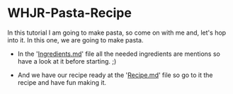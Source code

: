 # WHJR-Pasta-Recipe

In this tutorial I am going to make pasta, so come on with me and, let's hop into it.
In this one, we are going to make pasta.

* In the '[Ingredients.md](Ingredients.md)' file all the needed ingredients are mentions so have a look at it before starting. ;)

* And we have our recipe ready at the '[Recipe.md](Recipe.md)' file so go to it the recipe and have fun making it.
